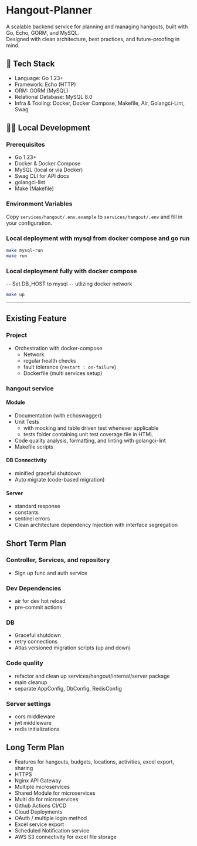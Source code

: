 # Hangout-Planner

A scalable backend service for planning and managing hangouts, built with Go, Echo, GORM, and MySQL.  
Designed with clean architecture, best practices, and future-proofing in mind.

## 🚀 Tech Stack

- Language: Go 1.23+
- Framework: Echo (HTTP)
- ORM: GORM (MySQL)
- Relational Database: MySQL 8.0
- Infra & Tooling: Docker, Docker Compose, Makefile, Air, Golangci-Lint, Swag

## 🏃‍♂️ Local Development

### Prerequisites

- Go 1.23+
- Docker & Docker Compose
- MySQL (local or via Docker)
- Swag CLI for API docs
- golangci-lint
- Make (Makefile)

### Environment Variables

Copy `services/hangout/.env.example` to `services/hangout/.env` and fill in your configuration.

### Local deployment with mysql from docker compose and go run

```sh
make mysql-run
make run
```

### Local deployment fully with docker compose

-- Set DB_HOST to mysql -- utlizing docker network

```sh
make up
```

---

## Existing Feature

### Project

- Orchestration with docker-compose
  - Network
  - regular health checks
  - fault tolerance (`restart : on-failure`)
  - Dockerfile (multi services setup)

### hangout service

#### Module

- Documentation (with echoswagger)
- Unit Tests
  - with mocking and table driven test whenever applicable
  - tests folder containing unit test coverage file in HTML
- Code quality analysis, formatting, and linting with golangci-lint
- Makefile scripts

#### DB Connectivity

- minified graceful shutdown
- Auto migrate (code-based migration)

#### Server

- standard response
- constants
- sentinel errors
- Clean architecture dependency Injection with interface segregation

## Short Term Plan

### Controller, Services, and repository

- Sign up func and auth service

### Dev Dependencies

- air for dev hot reload
- pre-commit actions

### DB

- Graceful shutdown
- retry connections
- Atlas versioned migration scripts (up and down)

### Code quality

- refactor and clean up services/hangout/internal/server package
- main cleanup
- separate AppConfig, DbConfig, RedisConfig

### Server settings

- cors middleware
- jwt middleware
- redis initializations

## Long Term Plan

- Features for hangouts, budgets, locations, activities, excel export, sharing
- HTTPS
- Nginx API Gateway
- Multiple microservices
- Shared Module for microservices
- Multi db for microservices
- Github Actions CI/CD
- Cloud Deployments
- OAuth / multiple login method
- Excel service export
- Scheduled Notification service
- AWS S3 connectivity for excel file storage
